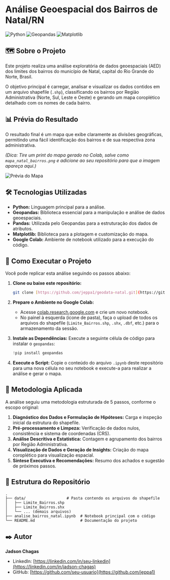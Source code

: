 # Análise Geoespacial dos Bairros de Natal/RN

![Python](https://img.shields.io/badge/Python-3.8%2B-blue?style=for-the-badge&logo=python)
![Geopandas](https://img.shields.io/badge/Geopandas-green?style=for-the-badge)
![Matplotlib](https://img.shields.io/badge/Matplotlib-orange?style=for-the-badge)

## 🗺️ Sobre o Projeto

Este projeto realiza uma análise exploratória de dados geoespaciais (AED) dos limites dos bairros do município de Natal, capital do Rio Grande do Norte, Brasil.

O objetivo principal é carregar, analisar e visualizar os dados contidos em um arquivo shapefile (`.shp`), classificando os bairros por Região Administrativa (Norte, Sul, Leste e Oeste) e gerando um mapa coroplético detalhado com os nomes de cada bairro.

## 📊 Prévia do Resultado

O resultado final é um mapa que exibe claramente as divisões geográficas, permitindo uma fácil identificação dos bairros e de sua respectiva zona administrativa.

*(Dica: Tire um print do mapa gerado no Colab, salve como `mapa_natal_bairros.png` e adicione ao seu repositório para que a imagem apareça aqui.)*

![Prévia do Mapa](Mapa_Natal_bairros.png)

## 🛠️ Tecnologias Utilizadas

* **Python:** Linguagem principal para a análise.
* **Geopandas:** Biblioteca essencial para a manipulação e análise de dados geoespaciais.
* **Pandas:** Utilizada pelo Geopandas para a estruturação dos dados de atributos.
* **Matplotlib:** Biblioteca para a plotagem e customização do mapa.
* **Google Colab:** Ambiente de notebook utilizado para a execução do código.

## 🚀 Como Executar o Projeto

Você pode replicar esta análise seguindo os passos abaixo:

1.  **Clone ou baixe este repositório:**
    ```sh
    git clone [https://github.com/jeppa1/geodata-natal.git](https://github.com/jeppa1/geodata-natal.git)
    ```

2.  **Prepare o Ambiente no Google Colab:**
    * Acesse [colab.research.google.com](https://colab.research.google.com) e crie um novo notebook.
    * No painel à esquerda (ícone de pasta), faça o upload de todos os arquivos do shapefile (`Limite_Bairros.shp`, `.shx`, `.dbf`, etc.) para o armazenamento da sessão.

3.  **Instale as Dependências:**
    Execute a seguinte célula de código para instalar o `geopandas`:
    ```python
    !pip install geopandas
    ```

4.  **Execute o Script:**
    Copie o conteúdo do arquivo `.ipynb` deste repositório para uma nova célula no seu notebook e execute-a para realizar a análise e gerar o mapa.

## 🔬 Metodologia Aplicada

A análise seguiu uma metodologia estruturada de 5 passos, conforme o escopo original:

1.  **Diagnóstico dos Dados e Formulação de Hipóteses:** Carga e inspeção inicial da estrutura do shapefile.
2.  **Pré-processamento e Limpeza:** Verificação de dados nulos, consistência e sistema de coordenadas (CRS).
3.  **Análise Descritiva e Estatística:** Contagem e agrupamento dos bairros por Região Administrativa.
4.  **Visualização de Dados e Geração de Insights:** Criação do mapa coroplético para visualização espacial.
5.  **Síntese Executiva e Recomendações:** Resumo dos achados e sugestão de próximos passos.

## 📂 Estrutura do Repositório

```
.
├── data/                  # Pasta contendo os arquivos do shapefile
│   ├── Limite_Bairros.shp
│   ├── Limite_Bairros.shx
│   └── ... (demais arquivos)
├── analise_bairros_natal.ipynb  # Notebook principal com o código
└── README.md                    # Documentação do projeto
```

## ✒️ Autor

**Jadson Chagas**

* LinkedIn: [https://linkedin.com/in/seu-linkedin](https://linkedin.com/in/jadson-chagas)
* GitHub: [https://github.com/seu-usuario](https://github.com/jeppa1)
